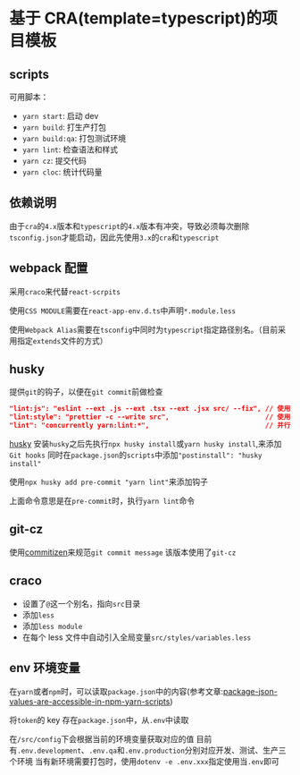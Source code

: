 # 基于 CRA(template=typescript)的项目模板

## scripts

可用脚本：

- `yarn start`: 启动 dev
- `yarn build`: 打生产打包
- `yarn build:qa`: 打包测试环境
- `yarn lint`: 检查语法和样式
- `yarn cz`: 提交代码
- `yarn cloc`: 统计代码量

## 依赖说明

由于`cra`的`4.x`版本和`typescript`的`4.x`版本有冲突，导致必须每次删除`tsconfig.json`才能启动，因此先使用`3.x`的`cra`和`typescript`

## webpack 配置

采用`craco`来代替`react-scrpits`

使用`CSS MODULE`需要在`react-app-env.d.ts`中声明`*.module.less`

使用`Webpack Alias`需要在`tsconfig`中同时为`typescript`指定路径别名。（目前采用指定`extends`文件的方式）

## husky

提供`git`的钩子，以便在`git commit`前做检查

```json
"lint:js": "eslint --ext .js --ext .tsx --ext .jsx src/ --fix", // 使用eslint 检查语法
"lint:style": "prettier -c --write src",                        // 使用prettier检查格式
"lint": "concurrently yarn:lint:*",                             // 并行同时检查语法和格式
```

[husky](https://typicode.github.io/husky/#/)
安装`husky`之后先执行`npx husky install`或`yarn husky install`,来添加`Git hooks`
同时在`package.json`的`scripts`中添加`"postinstall": "husky install"`

使用`npx husky add pre-commit "yarn lint"`来添加钩子

上面命令意思是在`pre-commit`时，执行`yarn lint`命令

## git-cz

使用[commitizen](https://github.com/commitizen)来规范`git commit message`
该版本使用了`git-cz`

## craco

- 设置了`@`这一个别名，指向`src`目录
- 添加`less`
- 添加`less module`
- 在每个 less 文件中自动引入全局变量`src/styles/variables.less`

## env 环境变量

在`yarn`或者`npm`时，可以读取`package.json`中的内容(参考文章:[package-json-values-are-accessible-in-npm-yarn-scripts](https://www.stefanjudis.com/today-i-learned/package-json-values-are-accessible-in-npm-yarn-scripts/))

将`token`的 key 存在`package.json`中，从`.env`中读取

在`/src/config`下会根据当前的环境变量获取对应的值
目前有`.env.development`、`.env.qa`和`.env.production`分别对应开发、测试、生产三个环境
当有新环境需要打包时，使用`dotenv -e .env.xxx`指定使用当`.env`即可
